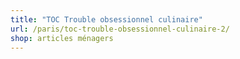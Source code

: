 ```yaml
---
title: "TOC Trouble obsessionnel culinaire"
url: /paris/toc-trouble-obsessionnel-culinaire-2/
shop: articles ménagers
---
```

